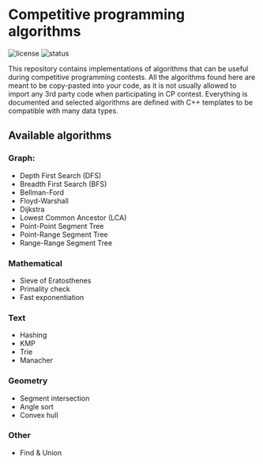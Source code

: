 # Competitive programming algorithms
![license](https://img.shields.io/github/license/leszkolukasz/competitive_programming_algorithms.svg)
![status](https://img.shields.io/badge/status-finished-green)

This repository contains implementations of algorithms that can be useful during competitive programming contests. All the algorithms found here are meant to be copy-pasted into your code, as it is not usually allowed to import any 3rd party code when participating in CP contest. Everything is documented and selected algorithms are defined with C++ templates to be compatible with many data types.

## Available algorithms

### Graph:
- Depth First Search (DFS)
- Breadth First Search (BFS)
- Bellman-Ford
- Floyd-Warshall
- Dijkstra
- Lowest Common Ancestor (LCA)
- Point-Point Segment Tree
- Point-Range Segment Tree
- Range-Range Segment Tree

### Mathematical
- Sieve of Eratosthenes
- Primality check
- Fast exponentiation

### Text
- Hashing
- KMP
- Trie
- Manacher

### Geometry
- Segment intersection
- Angle sort
- Convex hull

### Other
- Find & Union
